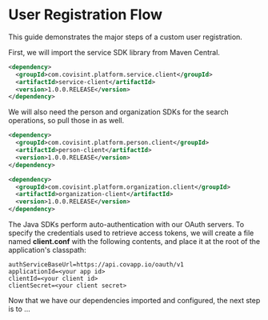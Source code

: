 # User Registration Flow

This guide demonstrates the major steps of a custom user registration.

First, we will import the service SDK library from Maven Central.

```xml
<dependency>
  <groupId>com.covisint.platform.service.client</groupId>
  <artifactId>service-client</artifactId>
  <version>1.0.0.RELEASE</version>
</dependency>
```

We will also need the person and organization SDKs for the search operations, so pull those in as well.

```xml
<dependency>
  <groupId>com.covisint.platform.person.client</groupId>
  <artifactId>person-client</artifactId>
  <version>1.0.0.RELEASE</version>
</dependency>

<dependency>
  <groupId>com.covisint.platform.organization.client</groupId>
  <artifactId>organization-client</artifactId>
  <version>1.0.0.RELEASE</version>
</dependency>
```

The Java SDKs perform auto-authentication with our OAuth servers.  To specify the credentials used to retrieve access tokens, we will create a file named <strong>client.conf</strong> with the following contents, and place it at the root of the application's classpath:

    authServiceBaseUrl=https://api.covapp.io/oauth/v1
    applicationId=<your app id>
    clientId=<your client id>
    clientSecret=<your client secret>
    
Now that we have our dependencies imported and configured, the next step is to ...